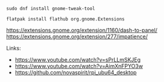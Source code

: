 ```
sudo dnf install gnome-tweak-tool
```
```
flatpak install flathub org.gnome.Extensions
```

https://extensions.gnome.org/extension/1160/dash-to-panel/
https://extensions.gnome.org/extension/277/impatience/

Links:
- https://www.youtube.com/watch?v=sPrLLmSKJEg
- https://www.youtube.com/watch?v=AimXnFPYO3w
- https://github.com/novaspirit/rpi_ubu64_desktop
